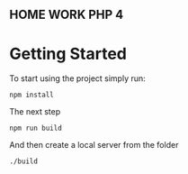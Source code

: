 ## HOME WORK PHP 4

# Getting Started
To start using the project simply run:
```
npm install
```
The next step
```
npm run build
```
And then create a local server from the folder
```
./build
```